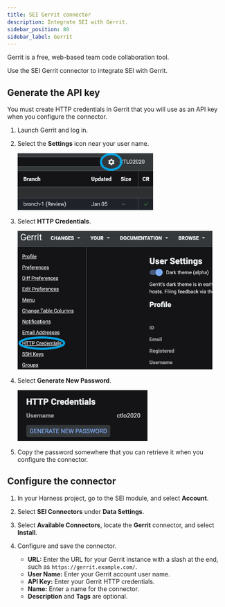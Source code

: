 ```yaml
---
title: SEI Gerrit connector
description: Integrate SEI with Gerrit.
sidebar_position: 80
sidebar_label: Gerrit
---
```


Gerrit is a free, web-based team code collaboration tool.

Use the SEI Gerrit connector to integrate SEI with Gerrit.

## Generate the API key

You must create HTTP credentials in Gerrit that you will use as an API key when you configure the connector.

1. Launch Gerrit and log in.
2. Select the **Settings** icon near your user name.

   ![The Gerrit UI with the settings icon indicated.](./static/gerrit-settings1.png)

3. Select **HTTP Credentials**.

   ![The Gerrit User Settings screen with the HTTP Credentials option indicated.](./static/gerrit-settings2.png)

4. Select **Generate New Password**.

   ![The Gerrit HTTP Credentials page.](./static/gerrit-settings3.png)

5. Copy the password somewhere that you can retrieve it when you configure the connector.

## Configure the connector

1. In your Harness project, go to the SEI module, and select **Account**.
2. Select **SEI Connectors** under **Data Settings**.
3. Select **Available Connectors**, locate the **Gerrit** connector, and select **Install**.
4. Configure and save the connector.

   * **URL:** Enter the URL for your Gerrit instance with a slash at the end, such as `https://gerrit.example.com/`.
   * **User Name:** Enter your Gerrit account user name.
   * **API Key:** Enter your Gerrit HTTP credentials.
   * **Name:** Enter a name for the connector.
   * **Description** and **Tags** are optional.
